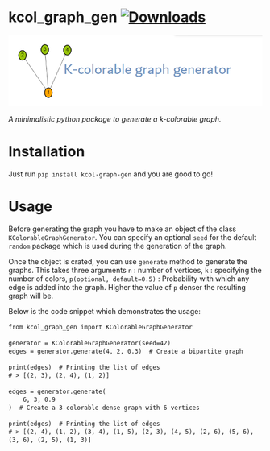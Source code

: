 # kcol_graph_gen [![Downloads](https://static.pepy.tech/personalized-badge/kcol-graph-gen?period=total&units=international_system&left_color=black&right_color=blue&left_text=Downloads)](https://pepy.tech/project/kcol-graph-gen)

![Cover Logo](https://github.com/imdeep2905/kcol-graph/blob/main/assets/cover.png?raw=true)

_A minimalistic python package to generate a k-colorable graph._

# Installation

Just run `pip install kcol-graph-gen` and you are good to go!

# Usage

Before generating the graph you have to make an object of the class `KColorableGraphGenerator`. You can specify an optional `seed` for the default `random` package which is used during the generation of the graph.

Once the object is crated, you can use `generate` method to generate the graphs. This takes three arguments `n` : number of vertices, `k` : specifying the number of colors, `p(optional, default=0.5)` : Probability with which any edge is added into the graph. Higher the value of `p` denser the resulting graph will be.

Below is the code snippet which demonstrates the usage:

```
from kcol_graph_gen import KColorableGraphGenerator

generator = KColorableGraphGenerator(seed=42)
edges = generator.generate(4, 2, 0.3)  # Create a bipartite graph

print(edges)  # Printing the list of edges
# > [(2, 3), (2, 4), (1, 2)]

edges = generator.generate(
    6, 3, 0.9
)  # Create a 3-colorable dense graph with 6 vertices

print(edges)  # Printing the list of edges
# > [(2, 4), (1, 2), (3, 4), (1, 5), (2, 3), (4, 5), (2, 6), (5, 6), (3, 6), (2, 5), (1, 3)]

```
